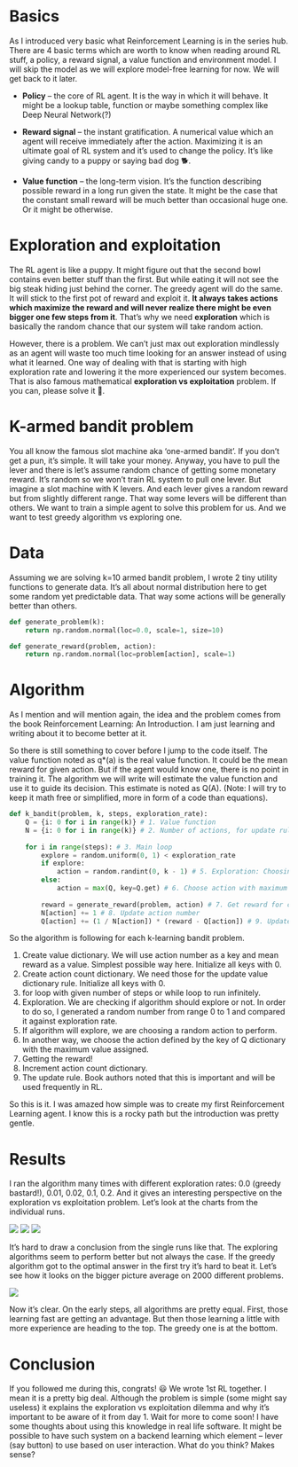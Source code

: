  # Basics

As I introduced very basic what Reinforcement Learning is in the series hub. There are 4 basic terms which are worth to know when reading around RL stuff, a policy, a reward signal, a value function and environment model. I will skip the model as we will explore model-free learning for now. We will get back to it later.

- **Policy** – the core of RL agent. It is the way in which it will behave. It might be a lookup table, function or maybe something complex like Deep Neural Network(?)

- **Reward signal** – the instant gratification. A numerical value which an agent will receive immediately after the action. Maximizing it is an ultimate goal of RL system and it’s used to change the policy. It’s like giving candy to a puppy or saying bad dog 🐕.

- **Value function** – the long-term vision. It’s the function describing possible reward in a long run given the state. It might be the case that the constant small reward will be much better than occasional huge one. Or it might be otherwise.

# Exploration and exploitation

The RL agent is like a puppy. It might figure out that the second bowl contains even better stuff than the first. But while eating it will not see the big steak hiding just behind the corner. The greedy agent will do the same. It will stick to the first pot of reward and exploit it. **It always takes actions which maximize the reward and will never realize there might be even bigger one few steps from it**. That’s why we need **exploration** which is basically the random chance that our system will take random action.

However, there is a problem. We can’t just max out exploration mindlessly as an agent will waste too much time looking for an answer instead of using what it learned. One way of dealing with that is starting with high exploration rate and lowering it the more experienced our system becomes. That is also famous mathematical **exploration vs exploitation** problem. If you can, please solve it 🙏.

# K-armed bandit problem
You all know the famous slot machine aka ‘one-armed bandit’. If you don’t get a pun, it’s simple. It will take your money. Anyway, you have to pull the lever and there is let’s assume random chance of getting some monetary reward. It’s random so we won’t train RL system to pull one lever. But imagine a slot machine with K levers. And each lever gives a random reward but from slightly different range. That way some levers will be different than others. We want to train a simple agent to solve this problem for us. And we want to test greedy algorithm vs exploring one.

# Data
Assuming we are solving k=10 armed bandit problem, I wrote 2 tiny utility functions to generate data. It’s all about normal distribution here to get some random yet predictable data. That way some actions will be generally better than others.

```python
def generate_problem(k):
    return np.random.normal(loc=0.0, scale=1, size=10)

def generate_reward(problem, action):
    return np.random.normal(loc=problem[action], scale=1)
```

# Algorithm
As I mention and will mention again, the idea and the problem comes from the book Reinforcement Learning: An Introduction. I am just learning and writing about it to become better at it.

So there is still something to cover before I jump to the code itself. The value function noted as q*(a) is the real value function. It could be the mean reward for given action. But if the agent would know one, there is no point in training it. The algorithm we will write will estimate the value function and use it to guide its decision. This estimate is noted as Q(A). (Note: I will try to keep it math free or simplified, more in form of a code than equations).

```python
def k_bandit(problem, k, steps, exploration_rate):
    Q = {i: 0 for i in range(k)} # 1. Value function
    N = {i: 0 for i in range(k)} # 2. Number of actions, for update rule
    
    for i in range(steps): # 3. Main loop
        explore = random.uniform(0, 1) < exploration_rate 
        if explore:
            action = random.randint(0, k - 1) # 5. Exploration: Choosing random action
        else:
            action = max(Q, key=Q.get) # 6. Choose action with maximum mean reward
            
        reward = generate_reward(problem, action) # 7. Get reward for current action
        N[action] += 1 # 8. Update action number
        Q[action] += (1 / N[action]) * (reward - Q[action]) # 9. Update value dict
```

So the algorithm is following for each k-learning bandit problem.

1. Create value dictionary. We will use action number as a key and mean reward as a value. Simplest possible way here. Initialize all keys with 0.
2. Create action count dictionary. We need those for the update value dictionary rule. Initialize all keys with 0.
3. for loop with given number of steps or while loop to run infinitely.
4. Exploration. We are checking if algorithm should explore or not. In order to do so, I generated a random number from range 0 to 1 and compared it against exploration rate.
5. If algorithm will explore, we are choosing a random action to perform.
6. In another way, we choose the action defined by the key of Q dictionary with the maximum value assigned.
7. Getting the reward!
8. Increment action count dictionary.
9. The update rule. Book authors noted that this is important and will be used frequently in RL.

So this is it. I was amazed how simple was to create my first Reinforcement Learning agent. I know this is a rocky path but the introduction was pretty gentle.

# Results

I ran the algorithm many times with different exploration rates: 0.0 (greedy bastard!), 0.01, 0.02, 0.1, 0.2. And it gives an interesting perspective on the exploration vs exploitation problem. Let’s look at the charts from the individual runs.

![](https://harderchoices.files.wordpress.com/2018/01/unknown-2.png?w=925)
![](https://harderchoices.files.wordpress.com/2018/01/unknown-3.png?w=925)
![](https://harderchoices.files.wordpress.com/2018/01/unknown-4.png?w=925)

It’s hard to draw a conclusion from the single runs like that. The exploring algorithms seem to perform better but not always the case. If the greedy algorithm got to the optimal answer in the first try it’s hard to beat it. Let’s see how it looks on the bigger picture average on 2000 different problems.

![](https://harderchoices.files.wordpress.com/2018/01/unknown.png?w=925)

Now it’s clear. On the early steps, all algorithms are pretty equal. First, those learning fast are getting an advantage. But then those learning a little with more experience are heading to the top. The greedy one is at the bottom.

# Conclusion

If you followed me during this, congrats! 😃 We wrote 1st RL together. I mean it is a pretty big deal. Although the problem is simple (some might say useless) it explains the exploration vs exploitation dilemma and why it’s important to be aware of it from day 1. Wait for more to come soon! I have some thoughts about using this knowledge in real life software. It might be possible to have such system on a backend learning which element – lever (say button) to use based on user interaction. What do you think? Makes sense?